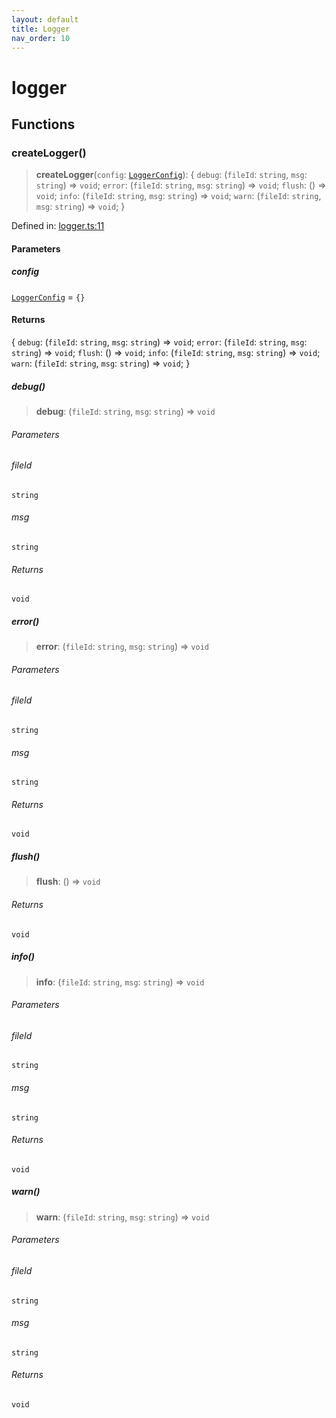 ```yaml
---
layout: default
title: Logger
nav_order: 10
---
```


# logger

## Functions

### createLogger()

> **createLogger**(`config`: [`LoggerConfig`](types/README.md#loggerconfig-1)): \{ `debug`: (`fileId`: `string`, `msg`: `string`) => `void`; `error`: (`fileId`: `string`, `msg`: `string`) => `void`; `flush`: () => `void`; `info`: (`fileId`: `string`, `msg`: `string`) => `void`; `warn`: (`fileId`: `string`, `msg`: `string`) => `void`; \}

Defined in: [logger.ts:11](https://github.com/react18-tools/git-json-resolver/blob/9c24fa243e2d39962b91e02dad8dd8c7b30d8e95/lib/src/logger.ts#L11)

#### Parameters

##### config

[`LoggerConfig`](types/README.md#loggerconfig-1) = `{}`

#### Returns

\{ `debug`: (`fileId`: `string`, `msg`: `string`) => `void`; `error`: (`fileId`: `string`, `msg`: `string`) => `void`; `flush`: () => `void`; `info`: (`fileId`: `string`, `msg`: `string`) => `void`; `warn`: (`fileId`: `string`, `msg`: `string`) => `void`; \}

##### debug()

> **debug**: (`fileId`: `string`, `msg`: `string`) => `void`

###### Parameters

###### fileId

`string`

###### msg

`string`

###### Returns

`void`

##### error()

> **error**: (`fileId`: `string`, `msg`: `string`) => `void`

###### Parameters

###### fileId

`string`

###### msg

`string`

###### Returns

`void`

##### flush()

> **flush**: () => `void`

###### Returns

`void`

##### info()

> **info**: (`fileId`: `string`, `msg`: `string`) => `void`

###### Parameters

###### fileId

`string`

###### msg

`string`

###### Returns

`void`

##### warn()

> **warn**: (`fileId`: `string`, `msg`: `string`) => `void`

###### Parameters

###### fileId

`string`

###### msg

`string`

###### Returns

`void`
